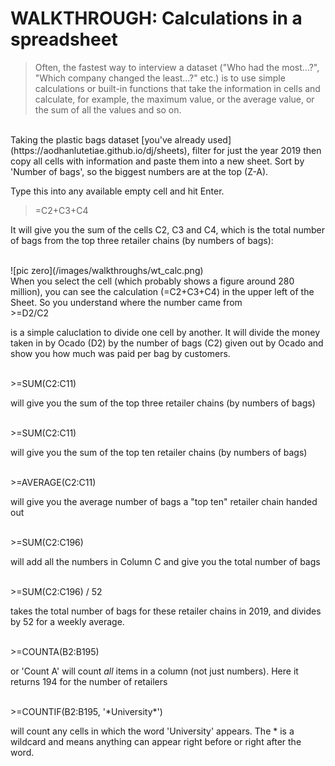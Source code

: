 # WALKTHROUGH: Calculations in a spreadsheet

> Often, the fastest way to interview a dataset ("Who had the most...?", "Which company changed the least...?" etc.) is to use simple calculations or built-in functions that take the information in cells and calculate, for example, the maximum value, or the average value, or the sum of all the values and so on.

<br />
Taking the plastic bags dataset [you've already used](https://aodhanlutetiae.github.io/dj/sheets), filter for just the year 2019 then copy all cells with information and paste them into a new sheet. Sort by 'Number of bags', so the biggest numbers are at the top (Z-A).

Type this into any available empty cell and hit Enter.

>=C2+C3+C4

It will give you the sum of the cells C2, C3 and C4, which is the total number of bags from the top three retailer chains (by numbers of bags):

<br />
![pic zero](/images/walkthroughs/wt_calc.png)

<br />
When you select the cell (which probably shows a figure around 280 million), you can see the calculation (=C2+C3+C4) in the upper left of the Sheet. So you understand where the number came from

<br />
>=D2/C2

is a simple caluclation to divide one cell by another. It will divide the money taken in by Ocado (D2) by the number of bags (C2) given out by Ocado and show you how much was paid per bag by customers.

<br />
>=SUM(C2:C11)

will give you the sum of the top three retailer chains (by numbers of bags)

<br />
>=SUM(C2:C11)

will give you the sum of the top ten retailer chains (by numbers of bags)

<br />
>=AVERAGE(C2:C11)

will give you the average number of bags a "top ten" retailer chain handed out

<br />
>=SUM(C2:C196)

will add all the numbers in Column C and give you the total number of bags

<br />
>=SUM(C2:C196) / 52

takes the total number of bags for these retailer chains in 2019, and divides by 52 for a weekly average.

<br />
>=COUNTA(B2:B195)

or 'Count A' will count *all* items in a column (not just numbers). Here it returns 194 for the number of retailers

<br />
>=COUNTIF(B2:B195, '*University*')

will count any cells in which the word 'University' appears. The * is a wildcard and means anything can appear right before or right after the word.
